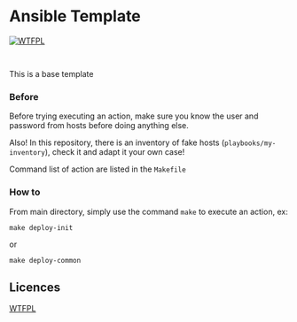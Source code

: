 # Ansible Template
[![WTFPL](http://www.wtfpl.net/wp-content/uploads/2012/12/wtfpl-badge-1.png)](http://www.wtfpl.net)

<a href="http://www.wtfpl.net/"><img
       src=""
       width="80" height="15" alt="" /></a>

This is a base template

### Before
Before trying executing an action, make sure you know the user and password from hosts before doing anything else.

Also! In this repository, there is an inventory of fake hosts (`playbooks/my-inventory`), check it and adapt it your own case!

Command list of action are listed in the `Makefile`

### How to
From main directory, simply use the command `make` to execute an action, ex:
```
make deploy-init
```
or

```
make deploy-common
```

## Licences
[WTFPL](http://www.wtfpl.net)
